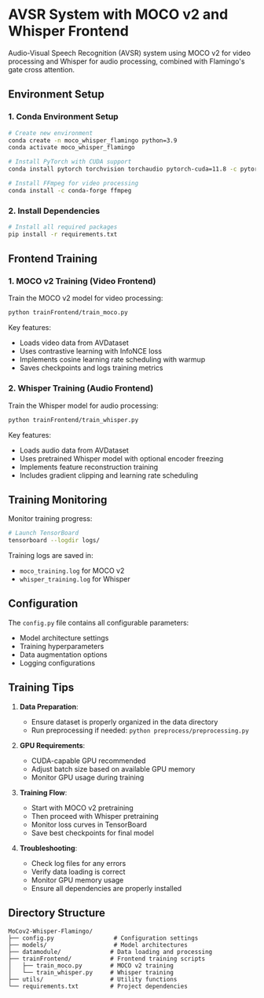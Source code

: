 # AVSR System with MOCO v2 and Whisper Frontend

Audio-Visual Speech Recognition (AVSR) system using MOCO v2 for video processing and Whisper for audio processing, combined with Flamingo's gate cross attention.

## Environment Setup

### 1. Conda Environment Setup

```bash
# Create new environment
conda create -n moco_whisper_flamingo python=3.9
conda activate moco_whisper_flamingo

# Install PyTorch with CUDA support
conda install pytorch torchvision torchaudio pytorch-cuda=11.8 -c pytorch -c nvidia

# Install FFmpeg for video processing
conda install -c conda-forge ffmpeg
```

### 2. Install Dependencies

```bash
# Install all required packages
pip install -r requirements.txt
```

## Frontend Training

### 1. MOCO v2 Training (Video Frontend)

Train the MOCO v2 model for video processing:

```bash
python trainFrontend/train_moco.py
```

Key features:
- Loads video data from AVDataset
- Uses contrastive learning with InfoNCE loss
- Implements cosine learning rate scheduling with warmup
- Saves checkpoints and logs training metrics

### 2. Whisper Training (Audio Frontend)

Train the Whisper model for audio processing:

```bash
python trainFrontend/train_whisper.py
```

Key features:
- Loads audio data from AVDataset
- Uses pretrained Whisper model with optional encoder freezing
- Implements feature reconstruction training
- Includes gradient clipping and learning rate scheduling

## Training Monitoring

Monitor training progress:

```bash
# Launch TensorBoard
tensorboard --logdir logs/
```

Training logs are saved in:
- `moco_training.log` for MOCO v2
- `whisper_training.log` for Whisper

## Configuration

The `config.py` file contains all configurable parameters:

- Model architecture settings
- Training hyperparameters
- Data augmentation options
- Logging configurations

## Training Tips

1. **Data Preparation**:
   - Ensure dataset is properly organized in the data directory
   - Run preprocessing if needed: `python preprocess/preprocessing.py`

2. **GPU Requirements**:
   - CUDA-capable GPU recommended
   - Adjust batch size based on available GPU memory
   - Monitor GPU usage during training

3. **Training Flow**:
   - Start with MOCO v2 pretraining
   - Then proceed with Whisper pretraining
   - Monitor loss curves in TensorBoard
   - Save best checkpoints for final model

4. **Troubleshooting**:
   - Check log files for any errors
   - Verify data loading is correct
   - Monitor GPU memory usage
   - Ensure all dependencies are properly installed

## Directory Structure

```
MoCov2-Whisper-Flamingo/
├── config.py                 # Configuration settings
├── models/                   # Model architectures
├── datamodule/              # Data loading and processing
├── trainFrontend/           # Frontend training scripts
│   ├── train_moco.py        # MOCO v2 training
│   └── train_whisper.py     # Whisper training
├── utils/                   # Utility functions
└── requirements.txt         # Project dependencies
